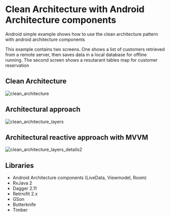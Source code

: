 # Clean Architecture with Android Architecture components
Android simple example shows how to use the clean architecture pattern with android architecture components

This example contains two screens. One shows a list of customers retrieved from a remote server, then saves data in a local database for offline running.
The second screen shows a resutarant tables map for customer reservation

Clean Architecture
-
![clean_architecture](https://user-images.githubusercontent.com/16631131/44717299-53711800-aac5-11e8-86b5-d3bda1035abc.png)

Architectural approach
-
![clean_architecture_layers](https://user-images.githubusercontent.com/16631131/44717362-73084080-aac5-11e8-9029-10b3da073804.png)

Architectural reactive approach with MVVM
-
![clean_architecture_layers_details2](https://user-images.githubusercontent.com/16631131/44718188-f460d280-aac7-11e8-9288-8f02951648eb.png)

## Libraries

- Android Architecture components (LiveData, Viewmodel, Room)
- RxJava 2
- Dagger 2.11
- Retrrofit 2.x
- GSon
- Butterknife
- Timber
